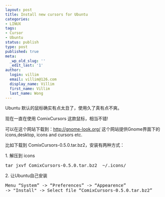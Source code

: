 ```yaml
---
layout: post
title: Install new cursors for Ubuntu
categories:
- LINUX
tags:
- Cursor
- Ubuntu
status: publish
type: post
published: true
meta:
  _wp_old_slug: ''
  _edit_last: '1'
author:
  login: villim
  email: villim@126.com
  display_name: Villim
  first_name: Villim
  last_name: Wong
---
```

<p>Ubuntu 默认的鼠标确实有点太丑了，使用久了真有点不爽。</p>
<p>现在一直在使用 ComixCursors 这款鼠标，相当不错!</p>
<p>可以在这个网站下载到：<a href="http://gnome-look.org/">http://gnome-look.org/</a> 这个网站提供Gnome界面下的 icons,desktop, icons and cursors etc.</p>
<p>比如下载到 ComixCursors-0.5.0.tar.bz2，安装有两种方式：</p>
<p>1. 解压到 icons</p>
<pre class="brush:shell">tar jxvf ComixCursors-0.5.0.tar.bz2  ~/.icons/</pre>
<p>2. 让Ubuntu自己安装</p>
<pre class="brush:shell">Menu “System” -&gt; “Preferences” -&gt; “Appearence” 
-&gt; "Install" -&gt; Select file “ComixCursors-0.5.0.tar.bz2”</pre>
